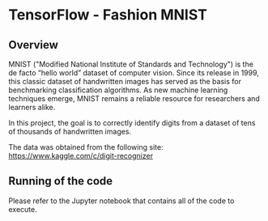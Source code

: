 # TensorFlow - Fashion MNIST

## Overview

MNIST ("Modified National Institute of Standards and Technology") is the de facto “hello world” dataset of computer vision. Since its release in 1999, this classic dataset of handwritten images has served as the basis for benchmarking classification algorithms. As new machine learning techniques emerge, MNIST remains a reliable resource for researchers and learners alike.

In this project, the goal is to correctly identify digits from a dataset of tens of thousands of handwritten images.

The data was obtained from the following site: https://www.kaggle.com/c/digit-recognizer

## Running of the code

Please refer to the Jupyter notebook that contains all of the code to execute.
